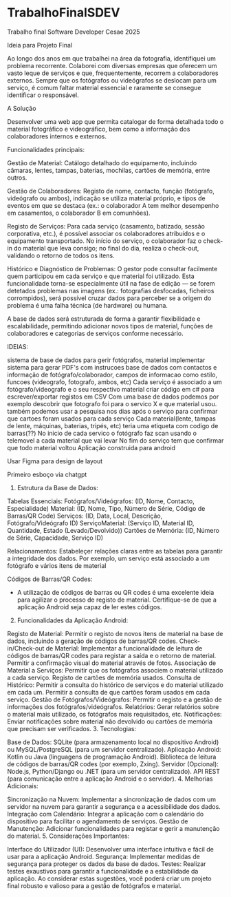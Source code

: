 # TrabalhoFinalSDEV
Trabalho final Software Developer Cesae 2025



Ideia para Projeto Final


Ao longo dos  anos em que trabalhei na área da fotografia, identifiquei um problema recorrente. Colaborei com diversas empresas que oferecem um vasto leque de serviços e que, frequentemente, recorrem a colaboradores externos. Sempre que os fotógrafos ou videógrafos se deslocam para um serviço, é comum faltar material essencial e raramente se consegue identificar o responsável.
 


A Solução

Desenvolver uma web app que permita catalogar de forma detalhada todo o material fotográfico e videográfico, bem como a informação dos colaboradores internos e externos.

Funcionalidades principais:

Gestão de Material:
Catálogo detalhado do equipamento, incluindo câmaras, lentes, tampas, baterias, mochilas, cartões de memória, entre outros.

Gestão de Colaboradores:
Registo de nome, contacto, função (fotógrafo, videógrafo ou ambos), indicação se utiliza material próprio, e tipos de eventos em que se destaca (ex.: o colaborador A tem melhor desempenho em casamentos, o colaborador B em comunhões).

Registo de Serviços:
Para cada serviço (casamento, batizado, sessão corporativa, etc.), é possível associar os colaboradores atribuídos e o equipamento transportado.
No início do serviço, o colaborador faz o check-in do material que leva consigo; no final do dia, realiza o check-out, validando o retorno de todos os itens.

Histórico e Diagnóstico de Problemas:
O gestor pode consultar facilmente quem participou em cada serviço e que material foi utilizado. Esta funcionalidade torna-se especialmente útil na fase de edição — se forem detetados problemas nas imagens (ex.: fotografias desfocadas, ficheiros corrompidos), será possível cruzar dados para perceber se a origem do problema é uma falha técnica (de hardware) ou humana.

A base de dados será estruturada de forma a garantir flexibilidade e escalabilidade, permitindo adicionar novos tipos de material, funções de colaboradores e categorias de serviços conforme necessário.






IDEIAS:


sistema de base de dados para gerir fotógrafos, material
implementar sistema para gerar PDF's com instrucoes 
base de dados com contactos e informação de fotógrafo/colaborador, campos de informacao como estilo, funcoes (videografo, fotografo, ambos, etc)
Cada serviço é associado a um fotógrafo/videografo e o seu respectivo material
criar código em c# para escrever/exportar registos em CSV
Com uma base de dados podemos por exemplo descobrir que fotografo foi para o servico X e que material usou. 
também podemos usar a pesquisa nos dias após o serviço para confirmar que cartoes foram usados para cada serviço
Cada material(lente, tampas de lente, máquinas, baterias, tripés, etc) teria uma etiqueta com codigo de barras(??)
No inicio de cada servico o fotógrafo faz scan usando o telemovel a cada material que vai levar
No fim do serviço tem que confirmar que todo material voltou
Aplicação construida para android

Usar Figma para design de layout 





Primeiro esboço via chatgpt


1. Estrutura da Base de Dados:

Tabelas Essenciais:
Fotógrafos/Videógrafos: (ID, Nome, Contacto, Especialidade)
Material: (ID, Nome, Tipo, Número de Série, Código de Barras/QR Code)
Serviços: (ID, Data, Local, Descrição, Fotógrafo/Videógrafo ID)
ServiçoMaterial: (Serviço ID, Material ID, Quantidade, Estado (Levado/Devolvido))
Cartões de Memória: (ID, Número de Série, Capacidade, Serviço ID)

Relacionamentos:
Estabeleçer relações claras entre as tabelas para garantir a integridade dos dados. Por exemplo, um serviço está associado a um fotógrafo e vários itens de material

Códigos de Barras/QR Codes:
  - A utilização de códigos de barras ou QR codes é uma excelente ideia para agilizar o processo de registo de material. Certifique-se de que a aplicação Android seja capaz de ler estes códigos.


2. Funcionalidades da Aplicação Android:

Registo de Material:
Permitir o registo de novos itens de material na base de dados, incluindo a geração de códigos de barras/QR codes.
Check-in/Check-out de Material:
Implementar a funcionalidade de leitura de códigos de barras/QR codes para registar a saída e o retorno de material.
Permitir a confirmação visual do material através de fotos.
Associação de Material a Serviços:
Permitir que os fotógrafos associem o material utilizado a cada serviço.
Registo de cartões de memória usados.
Consulta de Histórico:
Permitir a consulta do histórico de serviços e do material utilizado em cada um.
Permitir a consulta de que cartões foram usados em cada serviço.
Gestão de Fotógrafos/Videógrafos:
Permitir o registo e a gestão de informações dos fotógrafos/videógrafos.
Relatórios:
Gerar relatórios sobre o material mais utilizado, os fotógrafos mais requisitados, etc.
Notificações:
Enviar notificações sobre material não devolvido ou cartões de memória que precisam ser verificados.
3. Tecnologias:

Base de Dados:
SQLite (para armazenamento local no dispositivo Android) ou MySQL/PostgreSQL (para um servidor centralizado).
Aplicação Android:
Kotlin ou Java (linguagens de programação Android).
Biblioteca de leitura de códigos de barras/QR codes (por exemplo, Zxing).
Servidor (Opcional):
Node.js, Python/Django ou .NET (para um servidor centralizado).
API REST (para comunicação entre a aplicação Android e o servidor).
4. Melhorias Adicionais:

Sincronização na Nuvem:
Implementar a sincronização de dados com um servidor na nuvem para garantir a segurança e a acessibilidade dos dados.
Integração com Calendário:
Integrar a aplicação com o calendário do dispositivo para facilitar o agendamento de serviços.
Gestão de Manutenção:
Adicionar funcionalidades para registar e gerir a manutenção do material.
5. Considerações Importantes:

Interface do Utilizador (UI):
Desenvolver uma interface intuitiva e fácil de usar para a aplicação Android.
Segurança:
Implementar medidas de segurança para proteger os dados da base de dados.
Testes:
Realizar testes exaustivos para garantir a funcionalidade e a estabilidade da aplicação.
Ao considerar estas sugestões, você poderá criar um projeto final robusto e valioso para a gestão de fotógrafos e material.














